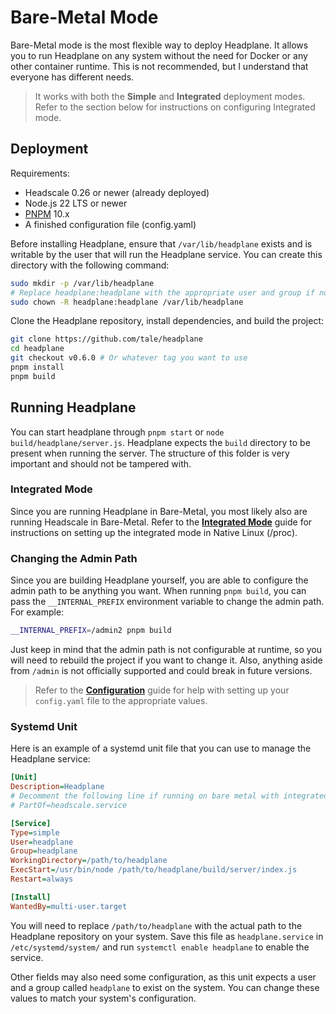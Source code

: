 # Bare-Metal Mode

Bare-Metal mode is the most flexible way to deploy Headplane. It allows you to
run Headplane on any system without the need for Docker or any other container
runtime. This is not recommended, but I understand that everyone has
different needs.

> It works with both the **Simple** and **Integrated** deployment modes. Refer
> to the section below for instructions on configuring Integrated mode.

## Deployment

Requirements:
- Headscale 0.26 or newer (already deployed)
- Node.js 22 LTS or newer
- [PNPM](https://pnpm.io/installation) 10.x
- A finished configuration file (config.yaml)

Before installing Headplane, ensure that `/var/lib/headplane` exists and is
writable by the user that will run the Headplane service. You can create this
directory with the following command:

```sh
sudo mkdir -p /var/lib/headplane
# Replace headplane:headplane with the appropriate user and group if not root.
sudo chown -R headplane:headplane /var/lib/headplane
```

Clone the Headplane repository, install dependencies, and build the project:
```sh
git clone https://github.com/tale/headplane
cd headplane
git checkout v0.6.0 # Or whatever tag you want to use
pnpm install
pnpm build
```

## Running Headplane
You can start headplane through `pnpm start` or `node build/headplane/server.js`.
Headplane expects the `build` directory to be present when running the server.
The structure of this folder is very important and should not be tampered with.

### Integrated Mode
Since you are running Headplane in Bare-Metal, you most likely also are running
Headscale in Bare-Metal. Refer to the [**Integrated Mode**](Integrated-Mode.md)
guide for instructions on setting up the integrated mode in Native Linux (/proc).

### Changing the Admin Path
Since you are building Headplane yourself, you are able to configure the admin
path to be anything you want. When running `pnpm build`, you can pass the
`__INTERNAL_PREFIX` environment variable to change the admin path. For example:

```sh
__INTERNAL_PREFIX=/admin2 pnpm build
```

Just keep in mind that the admin path is not configurable at runtime, so you
will need to rebuild the project if you want to change it. Also, anything aside
from `/admin` is not officially supported and could break in future versions.

> Refer to the [**Configuration**](/docs/Configuration.md) guide for help with
> setting up your `config.yaml` file to the appropriate values.

### Systemd Unit
Here is an example of a systemd unit file that you can use to manage the
Headplane service:

```ini
[Unit]
Description=Headplane
# Decomment the following line if running on bare metal with integrated mode (/proc integration)
# PartOf=headscale.service

[Service]
Type=simple
User=headplane
Group=headplane
WorkingDirectory=/path/to/headplane
ExecStart=/usr/bin/node /path/to/headplane/build/server/index.js
Restart=always

[Install]
WantedBy=multi-user.target
```

You will need to replace `/path/to/headplane` with the actual path to the
Headplane repository on your system. Save this file as `headplane.service` in
`/etc/systemd/system/` and run `systemctl enable headplane` to enable the service.

Other fields may also need some configuration, as this unit expects a user and a
group called `headplane` to exist on the system. You can change these values to
match your system's configuration.
